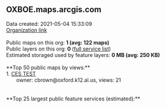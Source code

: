 <h2>OXBOE.maps.arcgis.com</h2> Data created: 2021-05-04 15:33:09 <br /><a target='new' href='https://OXBOE.maps.arcgis.com'>Organization link</a><br /><br />Public maps on this org: <b>1 (avg: 122 maps)</b><br />Public layers on this org: <b>0 </b>(<a target='new' href='https://services.arcgis.com/95ruUA2tGayVXX33/ArcGIS/rest/services'>full service list</a>)<br />Estimated storaged used by feature layers: <b>0 MB (avg: 250 KB)</b><br /><br />**Top 50 public maps by views:**<br />  1. <a target='new' href='https://www.arcgis.com/home/item.html?id=d3f76d27451a4873a3b71d75d7ff35b6'>CES TEST</a> <br />  &nbsp;&nbsp;&nbsp;&nbsp; &nbsp;&nbsp;owner: cbrown@oxford.k12.al.us, views: 21<br /><br /><br />**Top 25 largest public feature services (estimated):**<br />